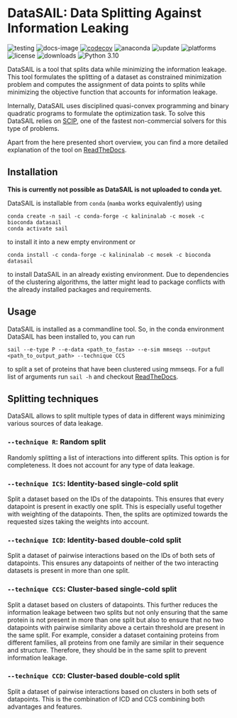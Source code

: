 # DataSAIL: Data Splitting Against Information Leaking 

![testing](https://github.com/kalininalab/glyles/actions/workflows/test.yaml/badge.svg)
![docs-image](https://readthedocs.org/projects/glyles/badge/?version=latest)
[![codecov](https://codecov.io/gh/kalininalab/DataSAIL/branch/main/graph/badge.svg)](https://codecov.io/gh/kalininalab/DataSAIL)
![anaconda](https://anaconda.org/kalininalab/datasail/badges/version.svg)
![update](https://anaconda.org/kalininalab/datasail/badges/latest_release_date.svg)
![platforms](https://anaconda.org/kalininalab/datasail/badges/platforms.svg)
![license](https://anaconda.org/kalininalab/datasail/badges/license.svg)
![downloads](https://anaconda.org/kalininalab/datasail/badges/downloads.svg)
![Python 3.10](https://img.shields.io/badge/python-3.10-blue.svg)

DataSAIL is a tool that splits data while minimizing the information leakage. This tool formulates the splitting of a 
dataset as constrained minimization problem and computes the assignment of data points to splits while minimizing the 
objective function that accounts for information leakage.

Internally, DataSAIL uses disciplined quasi-convex programming and binary quadratic programs to formulate the 
optimization task. To solve this DataSAIL relies on [SCIP](https://scipopt.org/), one of the fastest non-commercial 
solvers for this type of problems.

Apart from the here presented short overview, you can find a more detailed explanation of the tool on 
[ReadTheDocs](https://datasail.readthedocs.io/en/latest/index.html). 

## Installation

**This is currently not possible as DataSAIL is not uploaded to conda yet.**

DataSAIL is installable from `conda` (`mamba` works equivalently) using

````shell
conda create -n sail -c conda-forge -c kalininalab -c mosek -c bioconda datasail
conda activate sail
````

to install it into a new empty environment or

````shell
conda install -c conda-forge -c kalininalab -c mosek -c bioconda datasail
````

to install DataSAIL in an already existing environment. Due to dependencies of the clustering algorithms, the latter 
might lead to package conflicts with the already installed packages and requirements.

## Usage

DataSAIL is installed as a commandline tool. So, in the conda environment DataSAIL has been installed to, you can run 

````shell
sail --e-type P --e-data <path_to_fasta> --e-sim mmseqs --output <path_to_output_path> --technique CCS
````

to split a set of proteins that have been clustered using mmseqs. For a full list of arguments run `sail -h` and 
checkout [ReadTheDocs](https://datasail.readthedocs.io/en/stable/index.html).

## Splitting techniques

DataSAIL allows to split multiple types of data in different ways minimizing various sources of data leakage.

### `--technique R`: Random split

Randomly splitting a list of interactions into different splits. This option is for completeness. It does not account 
for any type of data leakage.

### `--technique ICS`: Identity-based single-cold split

Split a dataset based on the IDs of the datapoints. This ensures that every datapoint is present in exactly one split. 
This is especially useful together with weighting of the datapoints. Then, the splits are optimized towards the 
requested sizes taking the weights into account.

### `--technique ICD`: Identity-based double-cold split

Split a dataset of pairwise interactions based on the IDs of both sets of datapoints. This ensures any 
datapoints of neither of the two interacting datasets is present in more than one split.

### `--technique CCS`: Cluster-based single-cold split

Split a dataset based on clusters of datapoints. This further reduces the information leakage between two splits but 
not only ensuring that the same protein is not present in more than one split but also to ensure that no two datapoints 
with pairwise similarity above a certain threshold are present in the same split. For example, consider a dataset 
containing proteins from different families, all proteins from one family are similar in their sequence and structure. 
Therefore, they should be in the same split to prevent information leakage.

### `--technique CCD`: Cluster-based double-cold split

Split a dataset of pairwise interactions based on clusters in both sets of datapoints. This is the combination of ICD 
and CCS combining both advantages and features.